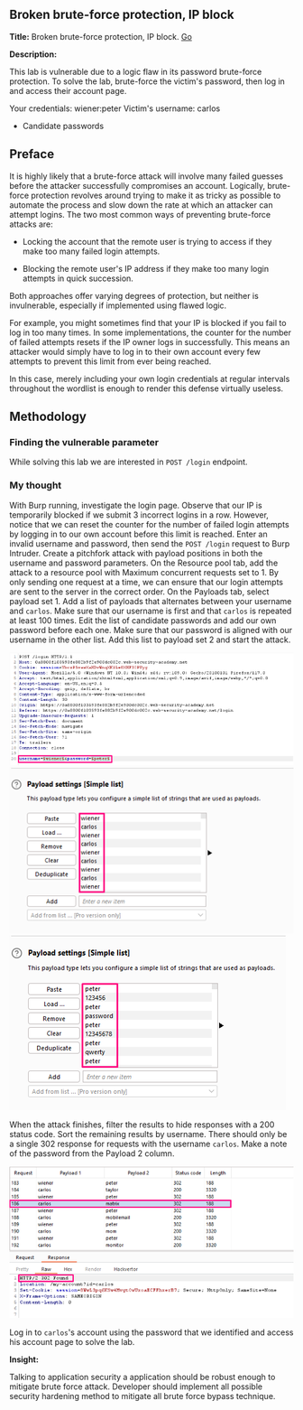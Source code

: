 ## Broken brute-force protection, IP block

**Title:** Broken brute-force protection, IP block. [Go](https://portswigger.net/web-security/authentication/password-based/lab-broken-bruteforce-protection-ip-block)

**Description:**

This lab is vulnerable due to a logic flaw in its password brute-force protection. To solve the lab, brute-force the victim's password, then log in and access their account page.

Your credentials: wiener:peter
Victim's username: carlos

- Candidate passwords

## Preface

It is highly likely that a brute-force attack will involve many failed guesses before the attacker successfully compromises an account. Logically, brute-force protection revolves around trying to make it as tricky as possible to automate the process and slow down the rate at which an attacker can attempt logins. The two most common ways of preventing brute-force attacks are:

- Locking the account that the remote user is trying to access if they make too many failed login attempts.

- Blocking the remote user's IP address if they make too many login attempts in quick succession.

Both approaches offer varying degrees of protection, but neither is invulnerable, especially if implemented using flawed logic.

For example, you might sometimes find that your IP is blocked if you fail to log in too many times. In some implementations, the counter for the number of failed attempts resets if the IP owner logs in successfully. This means an attacker would simply have to log in to their own account every few attempts to prevent this limit from ever being reached.

In this case, merely including your own login credentials at regular intervals throughout the wordlist is enough to render this defense virtually useless.

## Methodology

### Finding the vulnerable parameter

While solving this lab we are interested in `POST /login` endpoint.

### My thought

With Burp running, investigate the login page. Observe that our IP is temporarily blocked if we submit 3 incorrect logins in a row. However, notice that we can reset the counter for the number of failed login attempts by logging in to our own account before this limit is reached. Enter an invalid username and password, then send the `POST /login` request to Burp Intruder. Create a pitchfork attack with payload positions in both the username and password parameters. On the Resource pool tab, add the attack to a resource pool with Maximum concurrent requests set to 1. By only sending one request at a time, we can ensure that our login attempts are sent to the server in the correct order. On the Payloads tab, select payload set 1. Add a list of payloads that alternates between your username and `carlos`. Make sure that our username is first and that `carlos` is repeated at least 100 times. Edit the list of candidate passwords and add our own password before each one. Make sure that our password is aligned with our username in the other list. Add this list to payload set 2 and start the attack.

![poc_pitchfork.png](../images/pitchfork.png)
![poc_username.png](../images/username.png)
![poc_password.png](../images/password.png)

When the attack finishes, filter the results to hide responses with a 200 status code. Sort the remaining results by username. There should only be a single 302 response for requests with the username `carlos`. Make a note of the password from the Payload 2 column.

![poc_final.png](../images/final.png)

Log in to `carlos`'s account using the password that we identified and access his account page to solve the lab.

**Insight:**

Talking to application security a application should be robust enough to mitigate brute force attack. Developer should implement all possible security hardening method to mitigate all brute force bypass technique.
